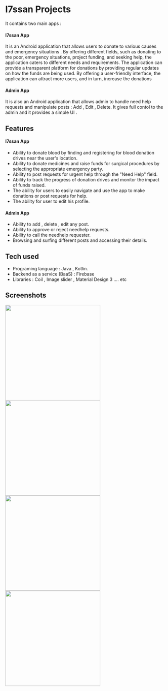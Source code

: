
# I7ssan Projects
It contains two main apps :
#### I7ssan App
It is an Android application that allows users to donate to various causes and 
emergency situations . By offering different fields, such as donating to the poor, emergency situations, project funding, and seeking help, the application caters to different needs and requirements. The application can provide a transparent platform for donations by providing regular updates on how the funds are being used. By offering a user-friendly interface, the application can attract more users, and in turn, increase the donations
#### Admin App
It is also an Android application that allows admin to handle need help requests and manipulate posts : Add , Edit , Delete. It gives full contol to the admin and it provides a simple  UI .

## Features
#### I7ssan App
- Ability to donate blood by finding and registering for blood 
donation drives near the user's location.
- Ability to donate medicines and raise funds for surgical 
procedures by selecting the appropriate emergency party.
- Ability to post requests for urgent help through the "Need Help" 
field.
- Ability to track the progress of donation drives and monitor the 
impact of funds raised.
- The ability for users to easily navigate and use the app to make 
donations or post requests for help.
- The ability for user to edit his profile.
#### Admin App
- Ability to add , delete , edit any post.
- Ability to approve or reject needhelp requests.
- Ability to call the needhelp requester.
- Browsing and surfing different posts and accessing their details.
## Tech used
- Programing language : Java , Kotlin.
- Backend as a service (BaaS) : Firebase
- Libraries : Coil , Image slider , Material Design 3 .... etc
## Screenshots

<img src="https://github.com/raid-salhi/CharityApp/assets/118809948/cc943986-1e9f-4db3-bea1-4b469f06a8af" width="300"/>
<img src="https://github.com/raid-salhi/CharityApp/assets/118809948/b0bb739f-64fc-47d2-83ac-9889bf978a27" width="300"/>
<img src="https://github.com/raid-salhi/CharityApp/assets/118809948/9d03fb87-518f-4868-bf55-896519a411d1" width="300"/>
<img src="https://github.com/raid-salhi/CharityApp/assets/118809948/d69777b7-d2d9-490a-89fe-b7508548c9d1" width="300"/>


